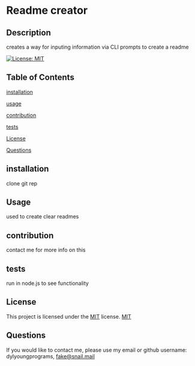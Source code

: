 # Readme creator   

## Description

creates a way for inputing information via CLI prompts to create a readme

[![License: MIT](https://img.shields.io/badge/License-MIT-yellow.svg)](https://opensource.org/licenses/MIT)

## Table of Contents
[installation](#installation)

[usage](#usage)

[contribution](#contribution)

[tests](#tests) 

[License](#License)

[Questions](#Questions)


## installation

clone git rep

## Usage

used to create clear readmes

## contribution

contact me for more info on this

## tests

run in node.js to see functionality 

## License

This project is licensed under the [MIT](https://opensource.org/licenses/MIT) license.
[MIT](https://opensource.org/licenses/MIT)

## Questions

If you would like to contact me, please use my email or github username: dylyoungprograms, fake@snail.mail
